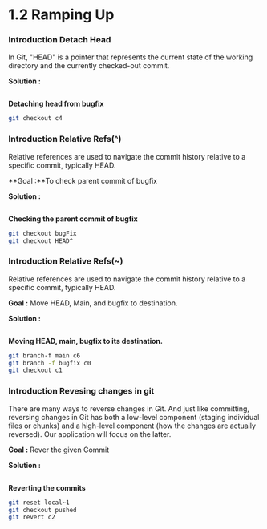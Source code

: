 # 1.2 Ramping Up

### Introduction Detach Head

In Git, "HEAD" is a pointer that represents the current state of the working directory and the currently checked-out commit.

**Solution :**

<figure><img src="https://github.com/NoobGajen/2024-playground/blob/dev/learning_Git/Rodish/GitResources/githead.png" alt=""><figcaption></figcaption></figure>

**Detaching head from bugfix**

```bash
git checkout c4
```

### Introduction Relative Refs(^)

Relative references are used to navigate the commit history relative to a specific commit, typically HEAD.

\*\*Goal :\*\*To check parent commit of bugfix

**Solution :**

<figure><img src="https://github.com/NoobGajen/2024-playground/blob/dev/learning_Git/Rodish/GitResources/gitrelativeref.png" alt=""><figcaption></figcaption></figure>

**Checking the parent commit of bugfix**

```bash
git checkout bugFix
git checkout HEAD^
```

### Introduction Relative Refs(\~)

Relative references are used to navigate the commit history relative to a specific commit, typically HEAD.

**Goal :** Move HEAD, Main, and bugfix to destination.

**Solution :**

<figure><img src="https://github.com/NoobGajen/2024-playground/blob/dev/learning_Git/Rodish/GitResources/gitref~.png" alt=""><figcaption></figcaption></figure>

**Moving HEAD, main, bugfix to its destination.**

```bash
git branch-f main c6
git branch -f bugfix c0
git checkout c1
```

### Introduction Revesing changes in git

There are many ways to reverse changes in Git. And just like committing, reversing changes in Git has both a low-level component (staging individual files or chunks) and a high-level component (how the changes are actually reversed). Our application will focus on the latter.

**Goal :** Rever the given Commit

**Solution :**

<figure><img src="https://github.com/NoobGajen/2024-playground/blob/dev/learning_Git/Rodish/GitResources/gitreset.png" alt=""><figcaption></figcaption></figure>

**Reverting the commits**

```bash
git reset local~1
git checkout pushed
git revert c2
```
